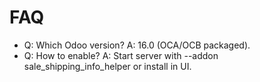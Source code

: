 # FAQ

- Q: Which Odoo version? A: 16.0 (OCA/OCB packaged).
- Q: How to enable? A: Start server with --addon sale_shipping_info_helper or install in UI.
